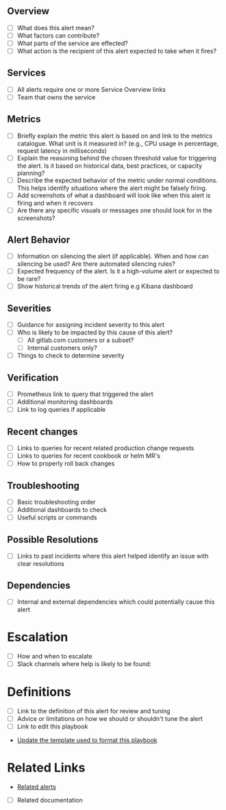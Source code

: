 
## Overview

- [ ] What does this alert mean?
- [ ] What factors can contribute?
- [ ] What parts of the service are effected?
- [ ] What action is the recipient of this alert expected to take when it fires?

## Services

- [ ] All alerts require one or more Service Overview links
- [ ] Team that owns the service

## Metrics

- [ ] Briefly explain the metric this alert is based on and link to the metrics catalogue. What unit is it measured in? (e.g., CPU usage in percentage, request latency in milliseconds)
- [ ] Explain the reasoning behind the chosen threshold value for triggering the alert. Is it based on historical data, best practices, or capacity planning?
- [ ] Describe the expected behavior of the metric under normal conditions. This helps identify situations where the alert might be falsely firing.
- [ ] Add screenshots of what a dashboard will look like when this alert is firing and when it recovers
- [ ] Are there any specific visuals or messages one should look for in the screenshots?

## Alert Behavior

- [ ] Information on silencing the alert (if applicable). When and how can silencing be used? Are there automated silencing rules?
- [ ] Expected frequency of the alert. Is it a high-volume alert or expected to be rare?
- [ ] Show historical trends of the alert firing e.g  Kibana dashboard

## Severities

- [ ] Guidance for assigning incident severity to this alert
- [ ] Who is likely to be impacted by this cause of this alert?
  - [ ] All gitlab.com customers or a subset?
  - [ ] Internal customers only?
- [ ] Things to check to determine severity

## Verification

- [ ] Prometheus link to query that triggered the alert
- [ ] Additional monitoring dashboards
- [ ] Link to log queries if applicable

## Recent changes

- [ ] Links to queries for recent related production change requests
- [ ] Links to queries for recent cookbook or helm MR's
- [ ] How to properly roll back changes

## Troubleshooting

- [ ] Basic troubleshooting order
- [ ] Additional dashboards to check
- [ ] Useful scripts or commands

## Possible Resolutions

- [ ] Links to past incidents where this alert helped identify an issue with clear resolutions

## Dependencies

- [ ] Internal and external dependencies which could potentially cause this alert

# Escalation

- [ ] How and when to escalate
- [ ] Slack channels where help is likely to be found:

# Definitions

- [ ] Link to the definition of this alert for review and tuning
- [ ] Advice or limitations on how we should or shouldn't tune the alert
- [ ] Link to edit this playbook
- [Update the template used to format this playbook](https://gitlab.com/gitlab-com/runbooks/-/edit/master/docs/template-alert-playbook.md?ref_type=heads)

# Related Links

- [Related alerts](./)
- [ ] Related documentation
